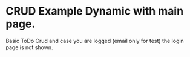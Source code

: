 # CRUD Example Dynamic with main page.

Basic ToDo Crud and case you are logged (email only for test) the login page is not shown.
